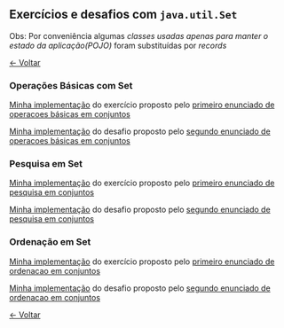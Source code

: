 ## Exercícios e desafios com `java.util.Set`

Obs: Por conveniência algumas *classes usadas apenas para manter o estado da aplicação(POJO)* foram substituídas por _records_

[&larr; Voltar](../../README.md)

### Operações Básicas com Set
[Minha implementação](ConjuntoConvidados.java) do exercício proposto pelo [primeiro enunciado de operacoes básicas em conjuntos](https://github.com/cami-la/collections-java-api-2023/tree/master/out/production/collections-java-api-2023/main/java/set#1-conjunto-de-convidados)

[Minha implementação](ConjuntoPalavrasUnicas.java) do desafio proposto pelo [segundo enunciado de operacoes básicas em conjuntos](https://github.com/cami-la/collections-java-api-2023/tree/master/out/production/collections-java-api-2023/main/java/list#2-conjunto-de-palavras-únicas)

### Pesquisa em Set
[Minha implementação](AgendaContatos.java) do exercício proposto pelo [primeiro enunciado de pesquisa em conjuntos](https://github.com/cami-la/collections-java-api-2023/tree/master/out/production/collections-java-api-2023/main/java/set#1-agenda-de-contatos)

[Minha implementação](ListaTarefas.java) do desafio proposto pelo [segundo enunciado de pesquisa em conjuntos](https://github.com/cami-la/collections-java-api-2023/tree/master/out/production/collections-java-api-2023/main/java/set#2-lista-de-tarefas)

### Ordenação em Set
[Minha implementação](CadastroProdutos.java) do exercício proposto pelo [primeiro enunciado de ordenacao em conjuntos](https://github.com/cami-la/collections-java-api-2023/tree/master/out/production/collections-java-api-2023/main/java/set#1-cadastro-de-produtos)

[Minha implementação](GerenciadorAlunos.java) do desafio proposto pelo [segundo enunciado de ordenacao em conjuntos](https://github.com/cami-la/collections-java-api-2023/tree/master/out/production/collections-java-api-2023/main/java/set#2-lista-de-alunos)

[&larr; Voltar](../../README.md)